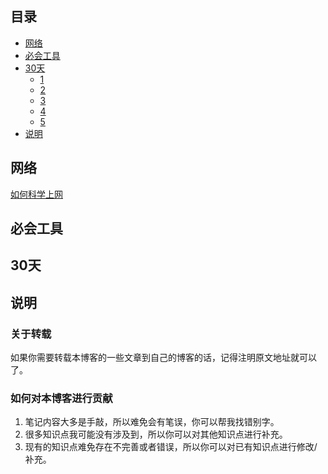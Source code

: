 
## 目录

- [网络](#网络)
- [必会工具](#必会工具)
- [30天](#30天)
    - [1](#1)
    - [2](#2)
    - [3](#3)
    - [4](#4)
    - [5](#5)
- [说明](#说明)

## 网络

[如何科学上网](docs/network/科学上网.md)


## 必会工具

## 30天

## 说明

### 关于转载

如果你需要转载本博客的一些文章到自己的博客的话，记得注明原文地址就可以了。

### 如何对本博客进行贡献

1. 笔记内容大多是手敲，所以难免会有笔误，你可以帮我找错别字。
2. 很多知识点我可能没有涉及到，所以你可以对其他知识点进行补充。
3. 现有的知识点难免存在不完善或者错误，所以你可以对已有知识点进行修改/补充。




